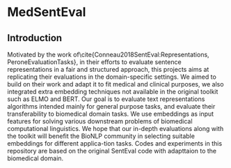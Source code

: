 # MedSentEval
## Introduction
Motivated by the work of\cite{Conneau2018SentEval:Representations, PeroneEvaluationTasks}, in their efforts to evaluate sentence representations in a fair and structured approach, this projects aims at replicating their evaluations in the domain-specific settings. We aimed to build on their work and adapt it to fit medical and clinical purposes, we also integrated extra embedding techniques not available in the original toolkit such as ELMO and BERT. 
Our goal is to evaluate text representations algorithms intended mainly for general purpose tasks, and evaluate their transferability to biomedical domain tasks. We use embeddings as input features for solving various downstream problems of biomedical computational linguistics. We hope that our in-depth evaluations along with the toolkit will benefit the BioNLP community in selecting suitable embeddings for different applica-tion tasks. 
Codes and experiments in this repository are based on the original SentEval code with adapttaion to the biomedical domain. 
